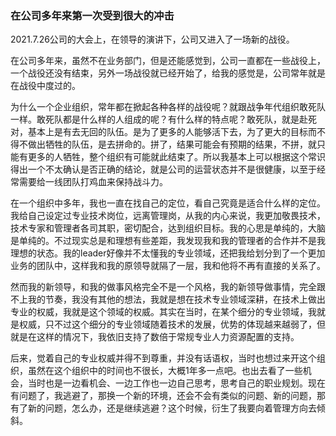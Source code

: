 ### 在公司多年来第一次受到很大的冲击

2021.7.26公司的大会上，在领导的演讲下，公司又进入了一场新的战役。

在公司多年来，虽然不在业务部门，但是还能感觉到，公司一直都在一些战役上，一个战役还没有结束，另外一场战役就已经开始了，给我的感觉是，公司常年就是在战役中度过的。

为什么一个企业组织，常年都在掀起各种各样的战役呢？就跟战争年代组织敢死队一样。敢死队都是什么样的人组成的呢？有什么样的特点呢？敢死队，就是赴死对，基本上是有去无回的队伍。是为了更多的人能够活下去，为了更大的目标而不得不做出牺牲的队伍，是去拼命的。拼了，结果可能会有预期的结果，不拼，就只能有更多的人牺牲，整个组织有可能就此结束了。所以我基本上可以根据这个常识得出一个不太确认是否正确的结论，就是公司的运营状态并不是很健康，以至于经常需要给一线团队打鸡血来保持战斗力。

在一个组织中多年，我也一直在找自己的定位，看自己究竟是适合什么样的定位。我给自己设定过专业技术岗位，远离管理岗，从我的内心来说，我更加敬畏技术，技术专家和管理者各司其职，密切配合，达到组织目标。我的心思是单纯的，大脑是单纯的。不过现实总是和理想有些差距，我发现我和我的管理者的合作并不是我理想的状态。我的leader好像并不太懂我的专业领域，还把我给划分到了一个更加业务的团队中，这样我和我的原领导就隔了一层，我和他将不再有直接的关系了。

然而我的新领导，和我的做事风格完全不是一个风格，我的新领导做事情，完全跟不上我的节奏，我没有其他的想法，我就是想在技术专业领域深耕，在技术上做出专业的权威，我就是这个领域的权威。其实在当时，在某个细分的专业领域，我就是权威，只不过这个细分的专业领域随着技术的发展，优势的体现越来越弱了，但就是在这样的情况下，我依旧支持了数倍于常规专业人力资源配置的支持。

后来，觉着自己的专业权威并得不到尊重，并没有话语权，当时也想过来开这个组织，虽然在这个组织中的时间也不很长，大概1年多一点吧。也出去看了一些机会，当时也是一边看机会、一边工作也一边自己思考，思考自己的职业规划。现在有问题了，我逃避了，那换一个新的环境，还会不会有类似的问题、新的问题，那有了新的问题，怎么办，还是继续逃避？这个时候，衍生了我要向着管理方向去倾斜。